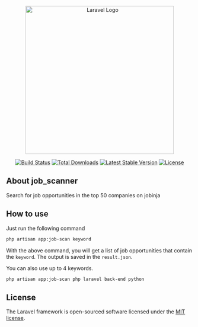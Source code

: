 <p align="center"><a href="https://laravel.com" target="_blank"><img src="https://raw.githubusercontent.com/laravel/art/master/logo-lockup/5%20SVG/2%20CMYK/1%20Full%20Color/laravel-logolockup-cmyk-red.svg" width="400" alt="Laravel Logo"></a></p>

<p align="center">
<a href="https://github.com/laravel/framework/actions"><img src="https://github.com/laravel/framework/workflows/tests/badge.svg" alt="Build Status"></a>
<a href="https://packagist.org/packages/laravel/framework"><img src="https://img.shields.io/packagist/dt/laravel/framework" alt="Total Downloads"></a>
<a href="https://packagist.org/packages/laravel/framework"><img src="https://img.shields.io/packagist/v/laravel/framework" alt="Latest Stable Version"></a>
<a href="https://packagist.org/packages/laravel/framework"><img src="https://img.shields.io/packagist/l/laravel/framework" alt="License"></a>
</p>

## About job_scanner

Search for job opportunities in the top 50 companies on jobinja


## How to use
Just run the following command
```bash
php artisan app:job-scan keyword
```
With the above command, you will get a list of job opportunities that contain the `keyword`.
The output is saved in the `result.json`.

You can also use up to 4 keywords.
```bash
php artisan app:job-scan php laravel back-end python
```
## License

The Laravel framework is open-sourced software licensed under the [MIT license](https://opensource.org/licenses/MIT).
